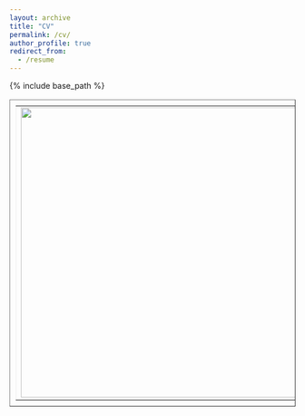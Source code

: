 ```yaml
---
layout: archive
title: "CV"
permalink: /cv/
author_profile: true
redirect_from:
  - /resume
---
```


{% include base_path %}

<table style="padding:10px" border="1">
  <tr height="200pix" style='border:none;'>
	<td><img src="https://csip.fzu.edu.cn/wp-content/uploads/2021/09/iccv21.png"  align="left" alt="" width="1024" height="512"></td>
	<td><em>From Contexts to Locality: Ultra-high Resolution Image Segmentation via Locality-aware Contextual Correlation. </em><br>Qi Li, Weixiang Yang, <strong>Wenxi Liu*</strong>, Yuanlong Yu*, Shengfeng He<br><strong>ICCV 2021 <font color=red>(CCF-A)</font></strong> [<a href="https://arxiv.org/abs/2109.02580">arxiv</a>][<a href="https://github.com/liqiokkk/FCtL">code</a>]</td>
  </tr>
